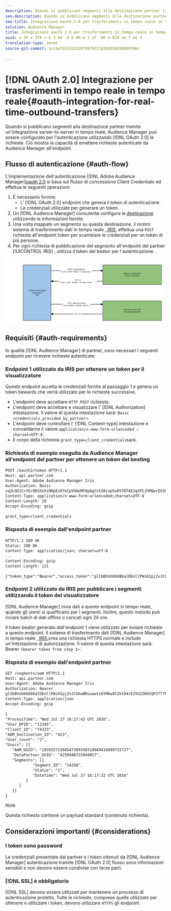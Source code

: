 ```yaml
---
description: Quando si pubblicano segmenti alla destinazione partner tramite un'integrazione server-to-server in tempo reale, Audience Manager può essere configurato per l'autenticazione tramite oauth 2.0 al momento della creazione delle richieste. Ciò mostra la capacità di emettere richieste autenticate da Audience Manager all'endpoint.
seo-description: Quando si pubblicano segmenti alla destinazione partner tramite un'integrazione server-to-server in tempo reale, Audience Manager può essere configurato per l'autenticazione tramite oauth 2.0 al momento della creazione delle richieste. Ciò mostra la capacità di emettere richieste autenticate da Audience Manager all'endpoint.
seo-title: Integrazione oauth 2.0 per trasferimenti in tempo reale in tempo reale
solution: Audience Manager
title: Integrazione oauth 2.0 per trasferimenti in tempo reale in tempo reale
uuid: a 39 e 370 c-b 3 bd -4 b 06-a 1 af -60 a 024 ee 7 ee 4
translation-type: tm+mt
source-git-commit: 1cc8afd25331528fd67922183b6550288b9939bc

---
```



# [!DNL OAuth 2.0] Integrazione per trasferimenti in tempo reale in tempo reale{#oauth-integration-for-real-time-outbound-transfers}

Quando si pubblicano segmenti alla destinazione partner tramite un&#39;integrazione server-to-server in tempo reale, Audience Manager può essere configurato per l&#39;autenticazione utilizzando [!DNL OAuth 2.0] le richieste. Ciò mostra la capacità di emettere richieste autenticate da Audience Manager all&#39;endpoint.

## Flusso di autenticazione {#auth-flow}

L&#39;implementazione dell&#39;autenticazione [!DNL Adobe Audience Manager][oauth 2.0](https://tools.ietf.org/html/rfc6749#section-4.4) si basa sul flusso di concessione Client Credentials ed effettua le seguenti operazioni:

1. È necessario fornire:
   * L&#39; [!DNL OAuth 2.0] endpoint che genera il token di autenticazione.
   * Le credenziali utilizzate per generare un token.
1. Un [!DNL Audience Manager] consulente configura la [destinazione](../../../features/destinations/destinations.md) utilizzando le informazioni fornite.
1. Una volta mappato un segmento su questa destinazione, il nostro sistema di trasferimento dati in tempo reale [, IRIS](../../../reference/system-components/components-data-action.md#iris), effettua una `POST` richiesta all&#39;endpoint token per scambiare le credenziali per un token di più persone.
1. Per ogni richiesta di pubblicazione del segmento all&#39;endpoint del partner [!UICONTROL IRIS] , utilizza il token del beator per l&#39;autenticazione.

![](assets/oauth2-iris.png)

## Requisiti {#auth-requirements}

In qualità [!DNL Audience Manager] di partner, sono necessari i seguenti endpoint per ricevere richieste autenticate:

### Endpoint 1 utilizzato da IRIS per ottenere un token per il visualizzatore

Questo endpoint accetta le credenziali fornite al passaggio 1 e genera un token bewards che verrà utilizzato per le richieste successive.

* L&#39;endpoint deve accettare `HTTP POST` richieste.
* L&#39;endpoint deve accettare e visualizzare l&#39; [!DNL Authorization] intestazione. Il valore di questa intestazione sarà: `Basic <credentials_provided_by_partner>`.
* L&#39;endpoint deve controllare l&#39; [!DNL Content-type] intestazione e convalidarne il valore `application/x-www-form-urlencoded ; charset=UTF-8`.
* Il corpo della richiesta `grant_type=client_credentials`sarà.

### Richiesta di esempio eseguita da Audience Manager all&#39;endpoint del partner per ottenere un token del besting

```
POST /oauth2/token HTTP/1.1
Host: api.partner.com
User-Agent: Adobe Audience Manager Iris
Authorization: Basic zq2LOO1CcYGrODS5nXiNHpEz97eCpVHAoMF8pAgCntXAzxp5uRV7DTAE2qtPLjhMQwrEX3O6MHV4S
Content-Type: application/x-www-form-urlencoded;charset=UTF-8
Content-Length: 29
Accept-Encoding: gzip
  
grant_type=client_credentials
```

### Risposta di esempio dall&#39;endpoint partner

```
HTTP/1.1 200 OK
Status: 200 OK
Content-Type: application/json; charset=utf-8
...
Content-Encoding: gzip
Content-Length: 121
  
{"token_type":"Bearer","access_token":"glIbBVohK8d86alDEnllPWi6IpjZvJC6kwBRuuawts6YMkw4tZkt84rEZYU2ZKHCQP3TT7PnzCQPI0yY"}
```

### Endpoint 2 utilizzato da IRIS per pubblicare i segmenti utilizzando il token del visualizzatore

[!DNL Audience Manager] invia dati a questo endpoint in tempo reale, quando gli utenti si qualificano per i segmenti. Inoltre, questo metodo può inviare batch di dati offline o caricati ogni 24 ore.

Il token beator generato dall&#39;endpoint 1 viene utilizzato per inviare richieste a questo endpoint. Il sistema di trasferimento dati [!DNL Audience Manager] in tempo reale [, IRIS,](../../../reference/system-components/components-data-action.md#iris)crea una richiesta HTTPS normale e include un&#39;intestazione di autorizzazione. Il valore di questa intestazione sarà: Bearer `<bearer token from step 1>`.

### Risposta di esempio dall&#39;endpoint partner

```
GET /segments/aam HTTP/1.1
Host: api.partner.com
User-Agent: Adobe Audience Manager Iris
Authorization: Bearer glIbBVohK8d86alDEnllPWi6IpjZvJC6kwBRuuawts6YMkw4tZkt84rEZYU2ZKHCQP3TT7PnzCQPI0yY
Content-Type: application/json
Accept-Encoding: gzip
   
{
"ProcessTime": "Wed Jul 27 16:17:42 UTC 2016",
"User_DPID": "12345",
"Client_ID": "74323",
"AAM_Destination_Id": "423",
"User_count": "2",
"Users": [{
   "AAM_UUID": "19393572368547369350319949416899715727",
   "DataPartner_UUID": "4250948725049857",
   "Segments": [{
            "Segment_ID": "14356",
            "Status": "1",
            "DateTime": "Wed Jul 27 16:17:22 UTC 2016"
         }
      ]
   }]
}
```

>[!NOTE]
>
>Questa richiesta contiene un payload standard (contenuto richiesta).

## Considerazioni importanti {#considerations}

### I token sono password

Le credenziali presentate dal partner e i token ottenuti da [!DNL Audience Manager] autenticazione tramite [!DNL OAuth 2.0] flusso sono informazioni sensibili e non devono essere condivise con terze parti.

### [!DNL SSL] è obbligatorio

[!DNL SSL] devono essere utilizzati per mantenere un processo di autenticazione protetto. Tutte le richieste, comprese quelle utilizzate per ottenere e utilizzare i token, devono utilizzare `HTTPS` gli endpoint.